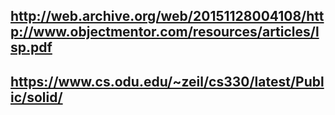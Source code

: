 ## http://web.archive.org/web/20151128004108/http://www.objectmentor.com/resources/articles/lsp.pdf
## https://www.cs.odu.edu/~zeil/cs330/latest/Public/solid/